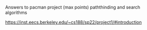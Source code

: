 Answers to pacman project (max points) paththinding and search algorithms

https://inst.eecs.berkeley.edu/~cs188/sp22/project1/#introduction

